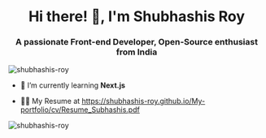 <div align="center">
<!-- <img align="" alt="Profile" width="74%" height="210px" src="https://camo.githubusercontent.com/79d8e2735b80065d88e9c38a68dabc41f4029b724e19b0292db991b5a0ff5f0d/68747470733a2f2f7777772e63617265657267756964652e636f6d2f6361726565722f77702d636f6e74656e742f75706c6f6164732f323032302f30332f66756c6c2d737461636b2d646576656c6f706d656e742e676966"/> -->

<h1 align="">Hi there! 👋, I'm Shubhashis Roy</h1>
</div>
<h3 align="center">A passionate Front-end Developer, Open-Source enthusiast from India</h3>

<p align="left"> <img src="https://komarev.com/ghpvc/?username=shubhashis-roy&label=Profile%20views&color=0e75b6&style=flat" alt="shubhashis-roy" /> </p>

- 🌱 I’m currently learning **Next.js**

<!-- - 👨‍💻 All of my projects are available at [https://shubhashis-roy.github.io/My-portfolio/](https://shubhashis-roy.github.io/My-portfolio/) -->

- 👨‍💻 My Resume at https://shubhashis-roy.github.io/My-portfolio/cv/Resume_Subhashis.pdf



<!-- <p><img align="left" height="225px" width="330px" src="https://github-readme-stats.vercel.app/api/top-langs?username=shubhashis-roy&show_icons=true&locale=en&layout=compact&theme=tokyonight" alt="shubhashis-roy" /></p> -->

<!-- <p>&nbsp;<img align="center" src="https://github-readme-stats.vercel.app/api?username=shubhashis-roy&show_icons=true&locale=en&theme=tokyonight" alt="shubhashis-roy" /></p>  -->

<p><img align="left" src="https://github-readme-streak-stats.herokuapp.com/?user=shubhashis-roy&&theme=tokyonight" alt="shubhashis-roy" /></p>
